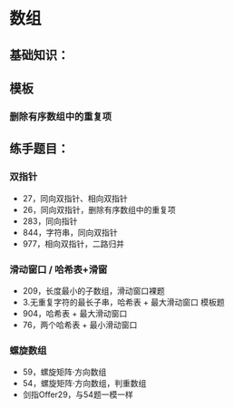 # 数组

## 基础知识：

## 模板

### 删除有序数组中的重复项



## 练手题目：

### 双指针
- 27，同向双指针、相向双指针
- 26，同向双指针，删除有序数组中的重复项
- 283，同向指针
- 844，字符串，同向双指针
- 977，相向双指针，二路归并

### 滑动窗口 / 哈希表+滑窗
- 209，长度最小的子数组，滑动窗口裸题
- 3.无重复字符的最长子串，哈希表 + 最大滑动窗口 模板题
- 904，哈希表 + 最大滑动窗口
- 76，两个哈希表 + 最小滑动窗口

### 螺旋数组
- 59，螺旋矩阵·方向数组
- 54，螺旋矩阵·方向数组，判重数组
- 剑指Offer29，与54题一模一样